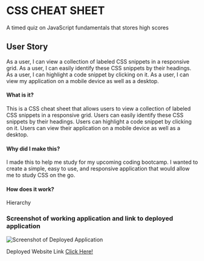 # CSS CHEAT SHEET
A timed quiz on JavaScript fundamentals that stores high scores

## User Story
As a user, I can view a collection of labeled CSS snippets in a responsive grid.
As a user, I can easily identify these CSS snippets by their headings.
As a user, I can highlight a code snippet by clicking on it.
As a user, I can view my application on a mobile device as well as a desktop.
#### What is it?
This is a CSS cheat sheet that allows users to view a collection of labeled CSS snippets in a responsive grid. Users can easily identify these CSS snippets by their headings. Users can highlight a code snippet by clicking on it. Users can view their application on a mobile device as well as a desktop.
#### Why did I make this?
I made this to help me study for my upcoming coding bootcamp. I wanted to create a simple, easy to use, and responsive application that would allow me to study CSS on the go.

#### How does it work?
Hierarchy 
### Screenshot of working application and link to deployed application
![Screenshot of Deployed Application](/)

Deployed Website Link [Click Here!](https://bangalorehtml.github.io/CSS-Snippet-CheatSheet/)

